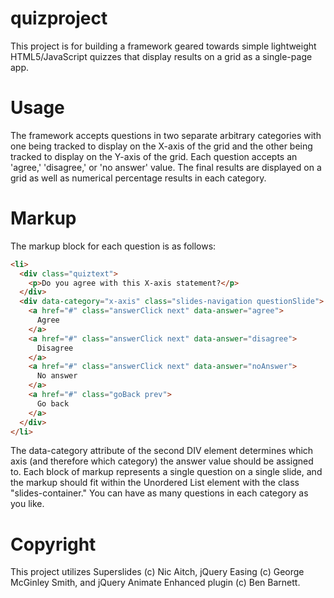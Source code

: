 quizproject
===========

This project is for building a framework geared towards simple lightweight HTML5/JavaScript quizzes that display results on a grid as a single-page app.

Usage
===========

The framework accepts questions in two separate arbitrary categories with one being tracked to display on the X-axis of the grid and the other being tracked to display on the Y-axis of the grid. Each question accepts an 'agree,' 'disagree,' or 'no answer' value. The final results are displayed on a grid as well as numerical percentage results in each category.

Markup
===========

The markup block for each question is as follows:

``` html
<li>
  <div class="quiztext">
    <p>Do you agree with this X-axis statement?</p>
  </div>
  <div data-category="x-axis" class="slides-navigation questionSlide">
    <a href="#" class="answerClick next" data-answer="agree">
      Agree
    </a>
    <a href="#" class="answerClick next" data-answer="disagree">
      Disagree
    </a>
    <a href="#" class="answerClick next" data-answer="noAnswer">
      No answer
    </a>
    <a href="#" class="goBack prev">
      Go back
    </a>
  </div>
</li>
```

The data-category attribute of the second DIV element determines which axis (and therefore which category) the answer value should be assigned to. Each block of markup represents a single question on a single slide, and the markup should fit within the Unordered List element with the class "slides-container." You can have as many questions in each category as you like.

Copyright
===========

This project utilizes Superslides (c) Nic Aitch, jQuery Easing (c) George McGinley Smith, and jQuery Animate Enhanced plugin (c) Ben Barnett.
